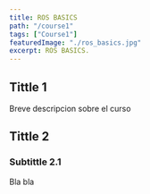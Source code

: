 ```yaml
---
title: ROS BASICS
path: "/course1"
tags: ["Course1"]
featuredImage: "./ros_basics.jpg"
excerpt: ROS BASICS.
---
```


## Tittle 1

Breve descripcion sobre el curso

## Tittle 2

### Subtittle 2.1

Bla bla

